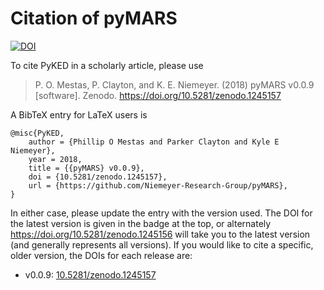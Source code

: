 # Citation of pyMARS

[![DOI](https://zenodo.org/badge/51664233.svg)](https://zenodo.org/badge/latestdoi/51664233)

To cite PyKED in a scholarly article, please use

> P. O. Mestas, P. Clayton, and K. E. Niemeyer. (2018) pyMARS v0.0.9 [software]. Zenodo. https://doi.org/10.5281/zenodo.1245157

A BibTeX entry for LaTeX users is

```TeX
@misc{PyKED,
    author = {Phillip O Mestas and Parker Clayton and Kyle E Niemeyer},
    year = 2018,
    title = {{pyMARS} v0.0.9},
    doi = {10.5281/zenodo.1245157},
    url = {https://github.com/Niemeyer-Research-Group/pyMARS},
}
```

In either case, please update the entry with the version used. The DOI for the latest version is
given in the badge at the top, or alternately <https://doi.org/10.5281/zenodo.1245156> will
take you to the latest version (and generally represents all versions).
If you would like to cite a specific, older version, the DOIs for each release are:

 * v0.0.9: [10.5281/zenodo.1245157](https://doi.org/10.5281/zenodo.1245157)
